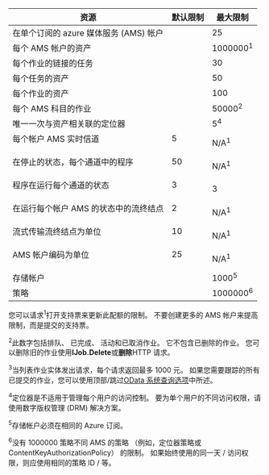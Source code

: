 资源|默认限制|最大限制
---|---|---
在单个订阅的 azure 媒体服务 (AMS) 帐户||25
每个 AMS 帐户的资产||1000000<sup>1</sup>
每个作业的链接的任务||30
每个任务的资产||50
每个作业的资产||100
每个 AMS 科目的作业 ||50000<sup>2</sup>
唯一一次与资产相关联的定位器||5<sup>4</sup>
每个帐户 AMS 实时信道 </p></td>|5</p></td>|N/A<sup>1</sup>
在停止的状态，每个通道中的程序 </p></td>|50</p></td>|N/A<sup>1</sup>
程序在运行每个通道的状态 </p></td>|3</p></td>|3
在运行每个帐户 AMS 的状态中的流终结点</p></td>|2</p></td>|N/A<sup>1</sup>
流式传输流终结点为单位 </p></td>|10 </p></td>|N/A<sup>1</sup>
AMS 帐户编码为单位 </p></td>|25</p></td>|N/A<sup>1</sup>
存储帐户 | |1000<sup>5</sup>
策略 || 1000000<sup>6</sup>

您可以请求<sup>1</sup>打开支持票来更新此配额的限制。 不要创建更多的 AMS 帐户来提高限制，而是提交的支持票。

<sup>2</sup>此数字包括排队、 已完成、 活动和已取消作业。 它不包含已删除的作业。 您可以删除旧的作业使用**IJob.Delete**或**删除**HTTP 请求。

<sup>3</sup>当列表作业实体发出请求，每个请求返回最多 1000 元。 如果您需要跟踪的所有已提交的作业，您可以使用顶部/跳过[OData 系统查询选项](http://msdn.microsoft.com/library/gg309461.aspx)中所述。

<sup>4</sup>定位器是不适用于管理每个用户的访问控制。 要为单个用户的不同访问权限，请使用数字版权管理 (DRM) 解决方案。

<sup>5</sup>存储帐户必须在相同的 Azure 订阅。

<sup>6</sup>没有 1000000 策略不同 AMS 的策略 （例如，定位器策略或 ContentKeyAuthorizationPolicy） 的限制。 如果始终使用的同一天 / 访问权限，则应使用相同的策略 ID / 等。
